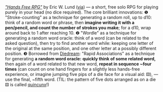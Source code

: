 _["Hands Free RPG"](https://scriptorum.itch.io/hands-free-rpg)_
by Eric W. Lund
([via](https://old.reddit.com/comments/1dsjtvz/-/lbskn28/))
— a short, free solo RPG for playing purely in your head (no dice required).
The core brilliant innovations:
❶ "Stroke-counting" as a technique for generating a random roll, up to d10:
think of a random word or phrase, then **imagine writing it with a pen/pencil,
and count the number of strokes you make**; for a d10, wrap around back to 1 after reaching 10.
❷ "Wordle" as a technique for generating a random word oracle:
think of a word (can be related to the asked question),
then try to find another word while:
keeping one letter of the original at the same position, and one other letter at a possibly different position.
❸ Borrowed from [Diedream](https://alfredvalley.itch.io/diedream):
"Rapid Associations" as a technique for generating **a random word oracle:**
**quickly think of some related word,**
then again of a word related to that new word,
**repeat in sequence ~four times**
(can count on one hand fingers for a slightly less hands-free experience,
or imagine jumping five pips of a die face for a visual aid: ⚄),
— use the final, ~fifth word.
(TIL: the pattern of five dots arranged as on a die ⚄ is called
[quincunx](https://en.wikipedia.org/wiki/Quincunx)!)
